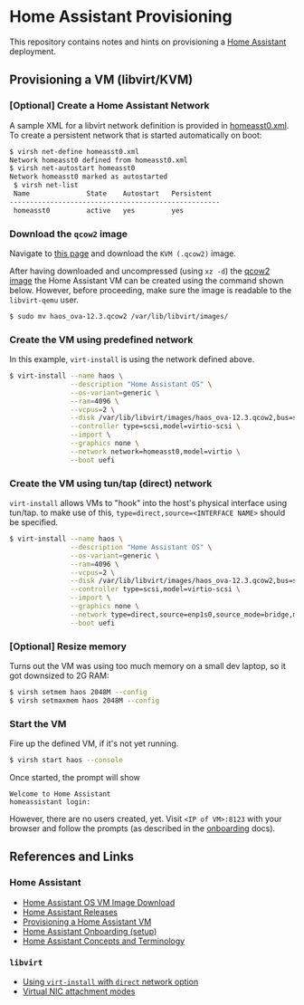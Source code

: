 # Home Assistant Provisioning

This repository contains notes and hints on provisioning a
[Home Assistant](https://home-assistant.io) deployment.

## Provisioning a VM (libvirt/KVM)

### [Optional] Create a Home Assistant Network

A sample XML for a libvirt network definition is provided in
[homeasst0.xml](homeasst0.xml). To create a persistent network that is started
automatically on boot:

```bash
$ virsh net-define homeasst0.xml 
Network homeasst0 defined from homeasst0.xml
$ virsh net-autostart homeasst0
Network homeasst0 marked as autostarted
 $ virsh net-list
 Name              State    Autostart   Persistent
----------------------------------------------------
 homeasst0         active   yes         yes
```

### Download the `qcow2` image

Navigate to [this page](https://www.home-assistant.io/installation/linux) and
download the `KVM (.qcow2)` image.

After having downloaded and uncompressed (using `xz -d`) the
[qcow2 image](https://github.com/home-assistant/operating-system/releases/download/12.3/haos_ova-12.3.qcow2.xz)
the Home Assistant VM can be created using the command shown below.
However, before proceeding, make sure the image is readable to the `libvirt-qemu`
user.

```bash
$ sudo mv haos_ova-12.3.qcow2 /var/lib/libvirt/images/
```

### Create the VM using predefined network

In this example, `virt-install` is using the network defined above.

```bash
$ virt-install --name haos \
               --description "Home Assistant OS" \
               --os-variant=generic \
               --ram=4096 \
               --vcpus=2 \
               --disk /var/lib/libvirt/images/haos_ova-12.3.qcow2,bus=scsi \
               --controller type=scsi,model=virtio-scsi \
               --import \
               --graphics none \
               --network network=homeasst0,model=virtio \
               --boot uefi
```

### Create the VM using tun/tap (direct) network

`virt-install` allows VMs to "hook" into the host's physical interface using
tun/tap. to make use of this, `type=direct,source=<INTERFACE NAME>` should be
specified.

```bash
$ virt-install --name haos \
               --description "Home Assistant OS" \
               --os-variant=generic \
               --ram=4096 \
               --vcpus=2 \
               --disk /var/lib/libvirt/images/haos_ova-12.3.qcow2,bus=scsi \
               --controller type=scsi,model=virtio-scsi \
               --import \
               --graphics none \
               --network type=direct,source=enp1s0,source_mode=bridge,model=virtio \
               --boot uefi
```

### [Optional] Resize memory

Turns out the VM was using too much memory on a small dev laptop, so it got
downsized to 2G RAM:

```bash
$ virsh setmem haos 2048M --config
$ virsh setmaxmem haos 2048M --config
```

### Start the VM

Fire up the defined VM, if it's not yet running.

```bash
$ virsh start haos --console
```

Once started, the prompt will show 

```
Welcome to Home Assistant
homeassistant login: 
```

However, there are no users created, yet. Visit `<IP of VM>:8123` with your
browser and follow the prompts (as described in the [onboarding](https://www.home-assistant.io/getting-started/onboarding/) docs).


## References and Links

### Home Assistant
- [Home Assistant OS VM Image Download](https://www.home-assistant.io/installation/alternative#download-the-appropriate-image)
- [Home Assistant Releases](https://github.com/home-assistant/operating-system/releases/)
- [Provisioning a Home Assistant VM](https://www.home-assistant.io/installation/alternative#create-the-virtual-machine)
- [Home Assistant Onboarding (setup)](https://www.home-assistant.io/getting-started/onboarding/)
- [Home Assistant Concepts and Terminology](https://www.home-assistant.io/getting-started/concepts-terminology/)

### `libvirt`

- [Using `virt-install` with `direct` network option](https://gist.github.com/smurugap/163b3e2be7676a46c835339f8ba0710f)
- [Virtual NIC attachment modes](https://docs.redhat.com/en/documentation/red_hat_enterprise_linux/6/html/virtualization_administration_guide/sect-attch-nic-physdev#sect-attch-nic-physdev)
